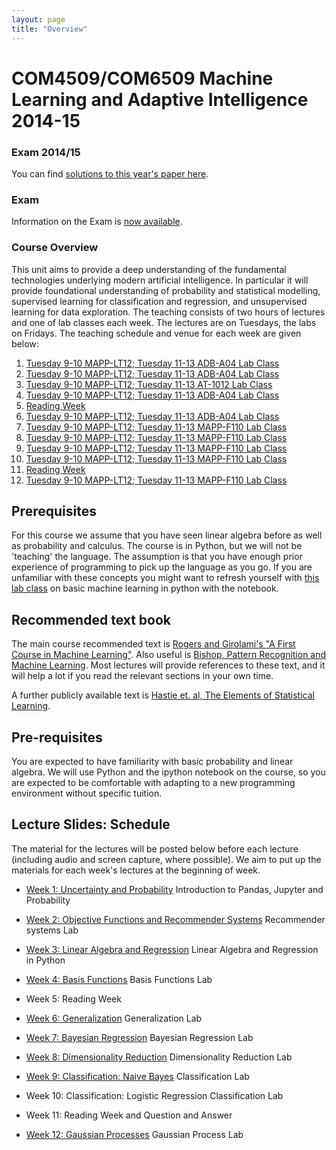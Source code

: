 ```yaml
---
layout: page
title: "Overview"
---
```


COM4509/COM6509 Machine Learning and Adaptive Intelligence 2014-15
==================================================================

### Exam 2014/15

You can find [solutions to this year's paper here](./assets/com6509s_v3.pdf).

### Exam

Information on the Exam is [now available](./coursePastPapers.html).

### Course Overview

This unit aims to provide a deep understanding of the fundamental technologies underlying modern artificial intelligence. In particular it will provide foundational understanding of probability and statistical modelling, supervised learning for classification and regression, and unsupervised learning for data exploration. The teaching consists of two hours of lectures and one of lab classes each week. The lectures are on Tuesdays, the labs on Fridays. The teaching schedule and venue for each week are given below:

1.  [Tuesday 9-10 MAPP-LT12; Tuesday 11-13 ADB-A04 Lab Class](./week1.html)
2.  [Tuesday 9-10 MAPP-LT12; Tuesday 11-13 ADB-A04 Lab Class](./week2.html)
3.  [Tuesday 9-10 MAPP-LT12; Tuesday 11-13 AT-1012 Lab Class](./week3.html)
4.  [Tuesday 9-10 MAPP-LT12; Tuesday 11-13 ADB-A04 Lab Class](./week4.html)
5.  [Reading Week](./week5.html)
6.  [Tuesday 9-10 MAPP-LT12; Tuesday 11-13 ADB-A04 Lab Class](./week6.html)
7.  [Tuesday 9-10 MAPP-LT12; Tuesday 11-13 MAPP-F110 Lab Class](./week7.html)
8.  [Tuesday 9-10 MAPP-LT12; Tuesday 11-13 MAPP-F110 Lab Class](./week8.html)
9.  [Tuesday 9-10 MAPP-LT12; Tuesday 11-13 MAPP-F110 Lab Class](./week9.html)
10. [Tuesday 9-10 MAPP-LT12; Tuesday 11-13 MAPP-F110 Lab Class](./week10.html)
11. [Reading Week](./week11.html)
12. [Tuesday 9-10 MAPP-LT12; Tuesday 11-13 MAPP-F110 Lab Class](./week12.html)

Prerequisites
-------------

For this course we assume that you have seen linear algebra before as well as probability and calculus. The course is in Python, but we will not be 'teaching' the language. The assumption is that you have enough prior experience of programming to pick up the language as you go. If you are unfamiliar with these concepts you might want to refresh yourself with [this lab class](http://nbviewer.ipython.org/github/SheffieldML/notebook/blob/master/lab_classes/machines_and_intelligence/MI_Lab_class.ipynb) on basic machine learning in python with the notebook.

Recommended text book
---------------------

The main course recommended text is [Rogers and Girolami's "A First Course in Machine Learning"](http://www.dcs.gla.ac.uk/~srogers/firstcourseml/). Also useful is [Bishop, Pattern Recognition and Machine Learning](http://research.microsoft.com/en-us/um/people/cmbishop/prml/). Most lectures will provide references to these text, and it will help a lot if you read the relevant sections in your own time.

A further publicly available text is [Hastie et. al, The Elements of Statistical Learning](http://www-stat.stanford.edu/~tibs/ElemStatLearn/).

Pre-requisites
--------------

You are expected to have familiarity with basic probability and linear algebra. We will use Python and the ipython notebook on the course, so you are expected to be comfortable with adapting to a new programming environment without specific tuition.

Lecture Slides: Schedule
------------------------

The material for the lectures will be posted below before each lecture (including audio and screen capture, where possible). We aim to put up the materials for each week's lectures at the beginning of week.

- [Week 1: Uncertainty and Probability](./assets/w1_uncertaintyAndProbability.pdf)
  Introduction to Pandas, Jupyter and Probability

- [Week 2: Objective Functions and Recommender Systems](./assets/w2_objective.pdf)
  Recommender systems Lab

- [Week 3: Linear Algebra and Regression](./assets/w3_regression.pdf)
  Linear Algebra and Regression in Python

- [Week 4: Basis Functions](./assets/w4_basisFunctions.pdf)
  Basis Functions Lab

- Week 5: Reading Week

- [Week 6: Generalization](./assets/w6_generalisation.pdf)
  Generalization Lab

- [Week 7: Bayesian Regression](./assets/w7_bayesianRegression.pdf)
  Bayesian Regression Lab

- [Week 8: Dimensionality Reduction](./assets/w8_dimensionalityReduction.pdf)
  Dimensionality Reduction Lab

- [Week 9: Classification: Naive Bayes](./assets/w9_classification.pdf)
  Classification Lab

- Week 10: Classification: Logistic Regression
  Classification Lab

- Week 11: Reading Week and Question and Answer

- [Week 12: Gaussian Processes](./assets/w12_gaussianProcesses.pdf)
  Gaussian Process Lab

